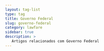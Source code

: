 ```yaml
---
layout: tag-list
type: tag
title: Governo Federal
slug: governo-federal
category: lawfare
sidebar: true
description: >
   Artigos relacionados com Governo Federal
---
```

